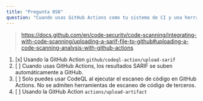 ```yaml
---
title: "Pregunta 058"
question: "Cuando usas GitHub Actions como tu sistema de CI y una herramienta de terceros para ejecutar el escaneo de código, ¿cómo puedes subir los resultados SARIF a GitHub?"
---
```



> https://docs.github.com/en/code-security/code-scanning/integrating-with-code-scanning/uploading-a-sarif-file-to-github#uploading-a-code-scanning-analysis-with-github-actions
1. [x] Usando la GitHub Action `github/codeql-action/upload-sarif`
1. [ ] Cuando usas GitHub Actions, los resultados SARIF se suben automáticamente a GitHub.
1. [ ] Solo puedes usar CodeQL al ejecutar el escaneo de código en GitHub Actions. No se admiten herramientas de escaneo de código de terceros.
1. [ ] Usando la GitHub Action `actions/upload-artifact`
